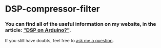 # DSP-compressor-filter
### You can find all of the useful information on my website, in the article: ["DSP on Arduino?"](https://deeptronix.wordpress.com/2021/02/25/dsp-on-arduino/).
If you still have doubts, feel free to [ask me a question](https://deeptronix.wordpress.com/contact/).

